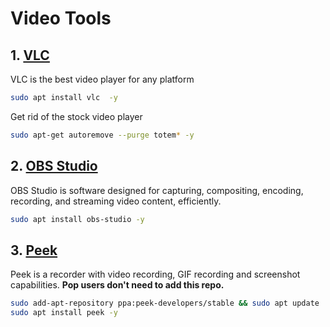 # Video Tools
## 1. [VLC](https://www.videolan.org/index.html)
VLC is the best video player for any platform
```bash
sudo apt install vlc  -y
```

Get rid of the stock video player
```bash
sudo apt-get autoremove --purge totem* -y
```
## 2. [OBS Studio](https://obsproject.com/)
OBS Studio is software designed for capturing, compositing, encoding, recording, and streaming video content, efficiently.
```bash
sudo apt install obs-studio -y
```

## 3. [Peek](https://github.com/phw/peek)
Peek is a recorder with video recording, GIF recording and screenshot capabilities. 
**Pop users don't need to add this repo.**
```bash
sudo add-apt-repository ppa:peek-developers/stable && sudo apt update
sudo apt install peek -y
```